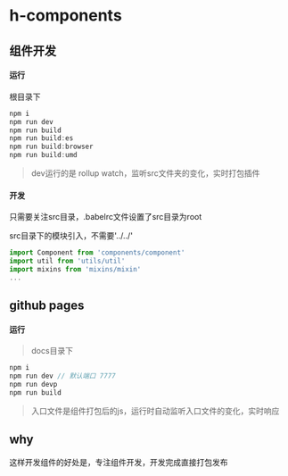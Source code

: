 # h-components

## 组件开发

#### 运行

根目录下

```js
npm i
npm run dev
npm run build
npm run build:es
npm run build:browser
npm run build:umd
```

> dev运行的是 rollup watch，监听src文件夹的变化，实时打包插件

#### 开发

只需要关注src目录，.babelrc文件设置了src目录为root

src目录下的模块引入，不需要'../../'

```js
import Component from 'components/component'
import util from 'utils/util'
import mixins from 'mixins/mixin'
...
```


## github pages

#### 运行

> docs目录下

```js
npm i
npm run dev // 默认端口 7777
npm run devp
npm run build
```
> 入口文件是组件打包后的js，运行时自动监听入口文件的变化，实时响应

## why

这样开发组件的好处是，专注组件开发，开发完成直接打包发布

